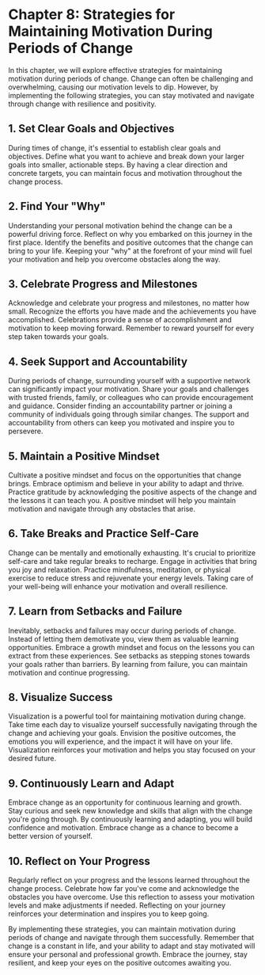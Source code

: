 Chapter 8: Strategies for Maintaining Motivation During Periods of Change
=========================================================================

In this chapter, we will explore effective strategies for maintaining motivation during periods of change. Change can often be challenging and overwhelming, causing our motivation levels to dip. However, by implementing the following strategies, you can stay motivated and navigate through change with resilience and positivity.

**1. Set Clear Goals and Objectives**
-------------------------------------

During times of change, it's essential to establish clear goals and objectives. Define what you want to achieve and break down your larger goals into smaller, actionable steps. By having a clear direction and concrete targets, you can maintain focus and motivation throughout the change process.

**2. Find Your "Why"**
----------------------

Understanding your personal motivation behind the change can be a powerful driving force. Reflect on why you embarked on this journey in the first place. Identify the benefits and positive outcomes that the change can bring to your life. Keeping your "why" at the forefront of your mind will fuel your motivation and help you overcome obstacles along the way.

**3. Celebrate Progress and Milestones**
----------------------------------------

Acknowledge and celebrate your progress and milestones, no matter how small. Recognize the efforts you have made and the achievements you have accomplished. Celebrations provide a sense of accomplishment and motivation to keep moving forward. Remember to reward yourself for every step taken towards your goals.

**4. Seek Support and Accountability**
--------------------------------------

During periods of change, surrounding yourself with a supportive network can significantly impact your motivation. Share your goals and challenges with trusted friends, family, or colleagues who can provide encouragement and guidance. Consider finding an accountability partner or joining a community of individuals going through similar changes. The support and accountability from others can keep you motivated and inspire you to persevere.

**5. Maintain a Positive Mindset**
----------------------------------

Cultivate a positive mindset and focus on the opportunities that change brings. Embrace optimism and believe in your ability to adapt and thrive. Practice gratitude by acknowledging the positive aspects of the change and the lessons it can teach you. A positive mindset will help you maintain motivation and navigate through any obstacles that arise.

**6. Take Breaks and Practice Self-Care**
-----------------------------------------

Change can be mentally and emotionally exhausting. It's crucial to prioritize self-care and take regular breaks to recharge. Engage in activities that bring you joy and relaxation. Practice mindfulness, meditation, or physical exercise to reduce stress and rejuvenate your energy levels. Taking care of your well-being will enhance your motivation and overall resilience.

**7. Learn from Setbacks and Failure**
--------------------------------------

Inevitably, setbacks and failures may occur during periods of change. Instead of letting them demotivate you, view them as valuable learning opportunities. Embrace a growth mindset and focus on the lessons you can extract from these experiences. See setbacks as stepping stones towards your goals rather than barriers. By learning from failure, you can maintain motivation and continue progressing.

**8. Visualize Success**
------------------------

Visualization is a powerful tool for maintaining motivation during change. Take time each day to visualize yourself successfully navigating through the change and achieving your goals. Envision the positive outcomes, the emotions you will experience, and the impact it will have on your life. Visualization reinforces your motivation and helps you stay focused on your desired future.

**9. Continuously Learn and Adapt**
-----------------------------------

Embrace change as an opportunity for continuous learning and growth. Stay curious and seek new knowledge and skills that align with the change you're going through. By continuously learning and adapting, you will build confidence and motivation. Embrace change as a chance to become a better version of yourself.

**10. Reflect on Your Progress**
--------------------------------

Regularly reflect on your progress and the lessons learned throughout the change process. Celebrate how far you've come and acknowledge the obstacles you have overcome. Use this reflection to assess your motivation levels and make adjustments if needed. Reflecting on your journey reinforces your determination and inspires you to keep going.

By implementing these strategies, you can maintain motivation during periods of change and navigate through them successfully. Remember that change is a constant in life, and your ability to adapt and stay motivated will ensure your personal and professional growth. Embrace the journey, stay resilient, and keep your eyes on the positive outcomes awaiting you.
